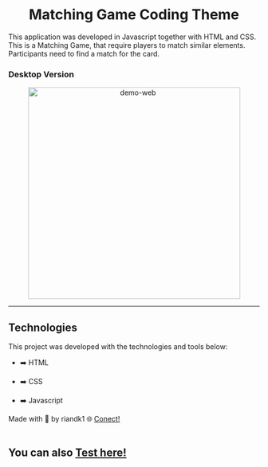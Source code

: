 <h1 align="center">
Matching Game Coding Theme
</h1>

 <div>
  <p>This application was developed in Javascript together with HTML and CSS. This is a Matching Game, that require players to match similar elements. 
  Participants need to find a match for the card.

  </div>
  
  
  ### Desktop Version
  <div align="center">
  <img src="./assets/desktop_version.gif" alt="demo-web" height="425">
  </div>

<hr />

## Technologies

This project was developed with the technologies and tools below:

- ➡️ HTML

- ➡️ CSS

- ➡️ Javascript

Made with 💙 by riandk1 :globe_with_meridians: [Conect!](https://www.linkedin.com/in/riadnk1/)<br>
<br>
## You can also [Test here!](https://riandk1.github.io/matching-game/)
